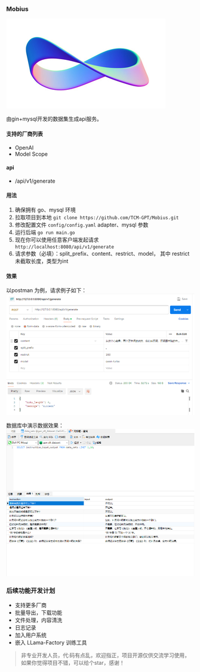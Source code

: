### Mobius
![banner.png](resource/banner.png)

由gin+mysql开发的数据集生成api服务。

#### 支持的厂商列表
- OpenAI
- Model Scope

#### api
- /api/v1/generate  

#### 用法
1. 确保拥有 go、mysql 环境
2. 拉取项目到本地 `git clone https://github.com/TCM-GPT/Mobius.git`
3. 修改配置文件 `config/config.yaml` adapter、mysql 参数
4. 运行后端 `go run main.go`
5. 现在你可以使用任意客户端发起请求 `http://localhost:8080/api/v1/generate`
6. 请求参数（必填）：split_prefix、content、restrict、model， 其中 restrict 未截取长度，类型为int

#### 效果
以postman 为例，请求例子如下：
![postman.png](resource/postman.png)

数据库中演示数据效果：
![mysql.png](resource/mysql.png)

### 后续功能开发计划
- 支持更多厂商
- 批量导出，下载功能
- 文件处理，内容清洗
- 日志记录
- 加入用户系统
- 嵌入 LLama-Factory 训练工具

> 非专业开发人员，代:码有点乱，欢迎指正，项目开源仅供交流学习使用，如果你觉得项目不错，可以给个star，感谢！